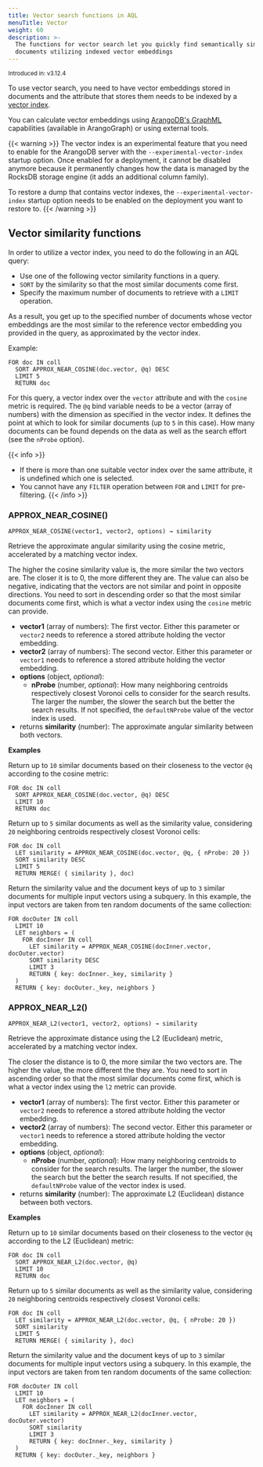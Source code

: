 ```yaml
---
title: Vector search functions in AQL
menuTitle: Vector
weight: 60
description: >-
  The functions for vector search let you quickly find semantically similar
  documents utilizing indexed vector embeddings
---
```

<small>Introduced in: v3.12.4</small>

To use vector search, you need to have vector embeddings stored in documents
and the attribute that stores them needs to be indexed by a
[vector index](../../index-and-search/indexing/working-with-indexes/vector-indexes.md).

You can calculate vector embeddings using [ArangoDB's GraphML](../../data-science/arangographml/_index.md)
capabilities (available in ArangoGraph) or using external tools.

{{< warning >}}
The vector index is an experimental feature that you need to enable for the
ArangoDB server with the `--experimental-vector-index` startup option.
Once enabled for a deployment, it cannot be disabled anymore because it
permanently changes how the data is managed by the RocksDB storage engine
(it adds an additional column family).

To restore a dump that contains vector indexes, the `--experimental-vector-index`
startup option needs to be enabled on the deployment you want to restore to.
{{< /warning >}}

## Vector similarity functions

In order to utilize a vector index, you need to do the following in an AQL query:

- Use one of the following vector similarity functions in a query.
- `SORT` by the similarity so that the most similar documents come first.
- Specify the maximum number of documents to retrieve with a `LIMIT` operation.

As a result, you get up to the specified number of documents whose vector embeddings
are the most similar to the reference vector embedding you provided in the query,
as approximated by the vector index.

Example:

```aql
FOR doc IN coll
  SORT APPROX_NEAR_COSINE(doc.vector, @q) DESC
  LIMIT 5
  RETURN doc
```

For this query, a vector index over the `vector` attribute and with the `cosine`
metric is required. The `@q` bind variable needs to be a vector (array of numbers)
with the dimension as specified in the vector index. It defines the point at
which to look for similar documents (up to `5` in this case). How many documents can
be found depends on the data as well as the search effort (see the `nProbe` option).

{{< info >}}
- If there is more than one suitable vector index over the same attribute, it is
  undefined which one is selected.
- You cannot have any `FILTER` operation between `FOR` and `LIMIT` for
  pre-filtering.
{{< /info >}}

### APPROX_NEAR_COSINE()

`APPROX_NEAR_COSINE(vector1, vector2, options) → similarity`

Retrieve the approximate angular similarity using the cosine metric, accelerated
by a matching vector index.

The higher the cosine similarity value is, the more similar the two vectors
are. The closer it is to 0, the more different they are. The value can also
be negative, indicating that the vectors are not similar and point in opposite
directions. You need to sort in descending order so that the most similar
documents come first, which is what a vector index using the `cosine` metric
can provide.

- **vector1** (array of numbers): The first vector. Either this parameter or
  `vector2` needs to reference a stored attribute holding the vector embedding.
- **vector2** (array of numbers): The second vector. Either this parameter or
  `vector1` needs to reference a stored attribute holding the vector embedding.
- **options** (object, _optional_):
  - **nProbe** (number, _optional_): How many neighboring centroids respectively
    closest Voronoi cells to consider for the search results. The larger the number,
    the slower the search but the better the search results. If not specified, the
    `defaultNProbe` value of the vector index is used.
- returns **similarity** (number): The approximate angular similarity between
  both vectors.

**Examples**

Return up to `10` similar documents based on their closeness to the vector
`@q` according to the cosine metric:

```aql
FOR doc IN coll
  SORT APPROX_NEAR_COSINE(doc.vector, @q) DESC
  LIMIT 10
  RETURN doc
```

Return up to `5` similar documents as well as the similarity value,
considering `20` neighboring centroids respectively closest Voronoi cells:

```aql
FOR doc IN coll
  LET similarity = APPROX_NEAR_COSINE(doc.vector, @q, { nProbe: 20 })
  SORT similarity DESC
  LIMIT 5
  RETURN MERGE( { similarity }, doc)
```

Return the similarity value and the document keys of up to `3` similar documents
for multiple input vectors using a subquery. In this example, the input vectors
are taken from ten random documents of the same collection:

```aql
FOR docOuter IN coll
  LIMIT 10
  LET neighbors = (
    FOR docInner IN coll
      LET similarity = APPROX_NEAR_COSINE(docInner.vector, docOuter.vector)
      SORT similarity DESC
      LIMIT 3
      RETURN { key: docInner._key, similarity }
  )
  RETURN { key: docOuter._key, neighbors }
```

### APPROX_NEAR_L2()

`APPROX_NEAR_L2(vector1, vector2, options) → similarity`

Retrieve the approximate distance using the L2 (Euclidean) metric, accelerated
by a matching vector index.

The closer the distance is to 0, the more similar the two vectors are. The higher
the value, the more different the they are. You need to sort in ascending order
so that the most similar documents come first, which is what a vector index using
the `l2` metric can provide.

- **vector1** (array of numbers): The first vector. Either this parameter or
  `vector2` needs to reference a stored attribute holding the vector embedding.
- **vector2** (array of numbers): The second vector. Either this parameter or
  `vector1` needs to reference a stored attribute holding the vector embedding.
- **options** (object, _optional_):
  - **nProbe** (number, _optional_): How many neighboring centroids to consider
    for the search results. The larger the number, the slower the search but the
    better the search results. If not specified, the `defaultNProbe` value of
    the vector index is used.
- returns **similarity** (number): The approximate L2 (Euclidean) distance between
  both vectors.

**Examples**

Return up to `10` similar documents based on their closeness to the vector
`@q` according to the L2 (Euclidean) metric:

```aql
FOR doc IN coll
  SORT APPROX_NEAR_L2(doc.vector, @q)
  LIMIT 10
  RETURN doc
```

Return up to `5` similar documents as well as the similarity value,
considering `20` neighboring centroids respectively closest Voronoi cells:

```aql
FOR doc IN coll
  LET similarity = APPROX_NEAR_L2(doc.vector, @q, { nProbe: 20 })
  SORT similarity
  LIMIT 5
  RETURN MERGE( { similarity }, doc)
```

Return the similarity value and the document keys of up to `3` similar documents
for multiple input vectors using a subquery. In this example, the input vectors
are taken from ten random documents of the same collection:

```aql
FOR docOuter IN coll
  LIMIT 10
  LET neighbors = (
    FOR docInner IN coll
      LET similarity = APPROX_NEAR_L2(docInner.vector, docOuter.vector)
      SORT similarity
      LIMIT 3
      RETURN { key: docInner._key, similarity }
  )
  RETURN { key: docOuter._key, neighbors }
```
